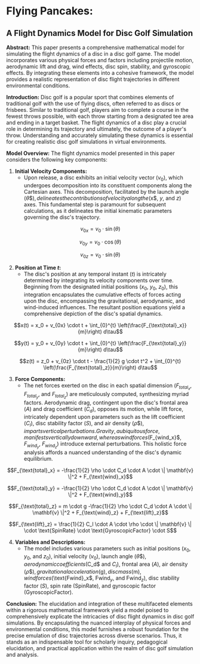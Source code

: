 # Flying Pancakes:
## A Flight Dynamics Model for Disc Golf Simulation

**Abstract:**
This paper presents a comprehensive mathematical model for simulating the flight dynamics of a disc in a disc golf game. The model incorporates various physical forces and factors including projectile motion, aerodynamic lift and drag, wind effects, disc spin, stability, and gyroscopic effects. By integrating these elements into a cohesive framework, the model provides a realistic representation of disc flight trajectories in different environmental conditions.

**Introduction:**
Disc golf is a popular sport that combines elements of traditional golf with the use of flying discs, often referred to as discs or frisbees. Similar to traditional golf, players aim to complete a course in the fewest throws possible, with each throw starting from a designated tee area and ending in a target basket. The flight dynamics of a disc play a crucial role in determining its trajectory and ultimately, the outcome of a player's throw. Understanding and accurately simulating these dynamics is essential for creating realistic disc golf simulations in virtual environments.

**Model Overview:**
The flight dynamics model presented in this paper considers the following key components:

1. **Initial Velocity Components:**
   - Upon release, a disc exhibits an initial velocity vector ($v_0$), which undergoes decomposition into its constituent components along the Cartesian axes. This decomposition, facilitated by the launch angle ($\theta\$), delineates the contributions of velocity along the ($x$, $y$, and $z$) axes. This fundamental step is paramount for subsequent calculations, as it delineates the initial kinematic parameters governing the disc's trajectory.

```math
v_{0x} = v_0 \cdot \sin(\theta)
```
```math
v_{0y} = v_0 \cdot \cos(\theta)
```
```math
v_{0z} = v_0 \cdot \sin(\theta)
```

2. **Position at Time $t$:**
   - The disc's position at any temporal instant ($t$) is intricately determined by integrating its velocity components over time. Beginning from the designated initial positions ($x_0$, $y_0$, $z_0$), this integration encapsulates the cumulative effects of forces acting upon the disc, encompassing the gravitational, aerodynamic, and wind-induced influences. The resultant position equations yield a comprehensive depiction of the disc's spatial dynamics.

```math
x(t) = x_0 + v_{0x} \cdot t + \int_{0}^{t} \left(\frac{F_{\text{total}_x}}{m}\right) d\tau
```
```math
y(t) = y_0 + v_{0y} \cdot t + \int_{0}^{t} \left(\frac{F_{\text{total}_y}}{m}\right) d\tau
```
```math
z(t) = z_0 + v_{0z} \cdot t - \frac{1}{2} g \cdot t^2 + \int_{0}^{t} \left(\frac{F_{\text{total}_z}}{m}\right) d\tau
```

3. **Force Components:**
   - The net forces exerted on the disc in each spatial dimension ($F_{total_x}$, $F_{total_y}$, and $F_{total_z}$) are meticulously computed, synthesizing myriad factors. Aerodynamic drag, contingent upon the disc's frontal area ($A$) and drag coefficient ($C_d$), opposes its motion, while lift force, intricately dependent upon parameters such as the lift coefficient ($C_l$), disc stability factor ($S$), and air density ($\rho\$), imparts vertical perturbations. Gravity, a ubiquitous force, manifests vertically downward, whereas wind forces ($F_{wind_x}$, $F_{wind_y}$, $F_{wind_z}$) introduce external perturbations. This holistic force analysis affords a nuanced understanding of the disc's dynamic equilibrium.
```math
F_{\text{total}_x} = -\frac{1}{2} \rho \cdot C_d \cdot A \cdot \| \mathbf{v} \|^2 + F_{\text{wind}_x}
```
```math
F_{\text{total}_y} = -\frac{1}{2} \rho \cdot C_d \cdot A \cdot \| \mathbf{v} \|^2 + F_{\text{wind}_y}
```
```math
F_{\text{total}_z} = m \cdot g -\frac{1}{2} \rho \cdot C_d \cdot A \cdot \| \mathbf{v} \|^2 + F_{\text{wind}_z} + F_{\text{lift}_z}
```
```math
F_{\text{lift}_z} = \frac{1}{2} C_l \cdot A \cdot \rho \cdot \| \mathbf{v} \| \cdot \text{SpinRate} \cdot \text{GyroscopicFactor} \cdot S
```

4. **Variables and Descriptions:**
    - The model includes various parameters such as initial positions ($x_0$, $y_0$, and $z_0$), initial velocity ($v_0$), launch angle ($\theta\$), aerodynamic coefficients ($C_d$ and $C_l$), frontal area ($A$), air density ($\rho\$), gravitational acceleration ($g$), disc mass ($m$), wind forces ($\text{Fwind}_x$, $\text{Fwind}_y$, and $\text{Fwind}_z$), disc stability factor ($S$), spin rate ($\text{SpinRate}$), and gyroscopic factor ($\text{GyroscopicFactor}$).

**Conclusion:**
The elucidation and integration of these multifaceted elements within a rigorous mathematical framework yield a model poised to comprehensively explicate the intricacies of disc flight dynamics in disc golf simulations. By encapsulating the nuanced interplay of physical forces and environmental conditions, this model furnishes a robust foundation for the precise emulation of disc trajectories across diverse scenarios. Thus, it stands as an indispensable tool for scholarly inquiry, pedagogical elucidation, and practical application within the realm of disc golf simulation and analysis.
